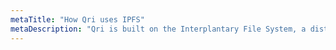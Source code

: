 ```yaml
---
metaTitle: "How Qri uses IPFS"
metaDescription: "Qri is built on the Interplantary File System, a distributed storage format. Learn about the benefits and characteristics of storing datasets in IPFS"
---
```

